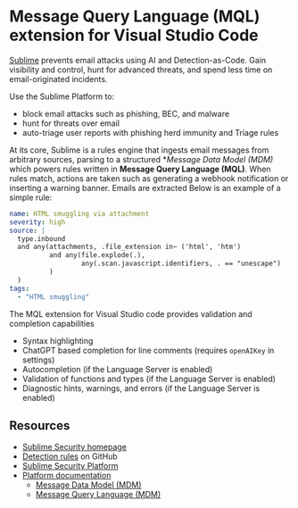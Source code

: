 # Message Query Language (MQL) extension for Visual Studio Code

[Sublime](https://sublime.security) prevents email attacks using AI and Detection-as-Code. Gain visibility and control, hunt for advanced threats, and spend less time on email-originated incidents.

Use the Sublime Platform to:

- block email attacks such as phishing, BEC, and malware
- hunt for threats over email
- auto-triage user reports with phishing herd immunity and Triage rules


At its core, Sublime is a rules engine that ingests email messages from arbitrary sources, parsing to a structured **Message Data Model *(MDM)** which powers rules written in **Message Query Language (MQL)**. When rules match, actions are taken such as generating a webhook notification or inserting a warning banner. Emails are extracted Below is an example of a simple rule:

```yaml
name: HTML smuggling via attachment
severity: high
source: |
  type.inbound
  and any(attachments, .file_extension in~ ('html', 'htm') 
          and any(file.explode(.),
                  any(.scan.javascript.identifiers, . == "unescape")
          )
  )
tags:
  - "HTML smuggling"
```


The MQL extension for Visual Studio code provides validation and completion capabilities

- Syntax highlighting
- ChatGPT based completion for line comments (requires `openAIKey` in settings)
- Autocompletion (if the Language Server is enabled)
- Validation of functions and types (if the Language Server is enabled)
- Diagnostic hints, warnings, and errors (if the Language Server is enabled)


## Resources

- [Sublime Security homepage](https://sublime.security)
- [Detection rules](https://github.com/sublime-security/detection-rules) on GitHub
- [Sublime Security Platform](https://platform.sublime.security)
- [Platform documentation](https://docs.sublime.security/docs)
	- [Message Data Model (MDM)](https://docs.sublime.security/docs/mdm)
	- [Message Query Language (MDM)](https://docs.sublime.security/docs/message-query-language)

<!-- Developers: See https://code.visualstudio.com/api/language-extensions/language-server-extension-guide for more details -->